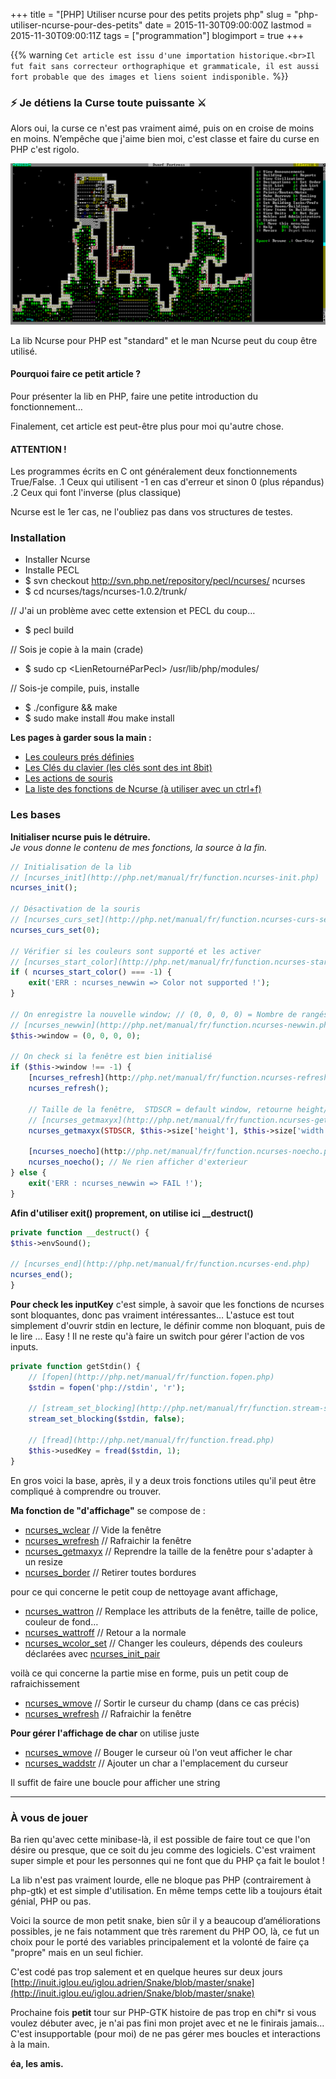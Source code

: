 +++
title = "[PHP] Utiliser ncurse pour des petits projets php"
slug = "php-utiliser-ncurse-pour-des-petits"
date = 2015-11-30T09:00:00Z
lastmod = 2015-11-30T09:00:11Z
tags = ["programmation"]
blogimport = true
+++

{{% warning `Cet article est issu d'une importation historique.<br>Il fut fait sans correcteur orthographique et grammaticale, il est aussi fort probable que des images et liens soient indisponible.` %}}

### ⚡️ Je détiens la Curse toute puissante ⚔️

Alors oui, la curse ce n'est pas vraiment aimé, puis on en croise de moins en moins. N’empêche que j'aime bien moi, c'est classe et faire du curse en PHP c'est rigolo.

![Image de presentation](/images/_Screenshot_DwarfFortressThree.png "Envie d'un Dwarf Fortress en PHP ?")

La lib Ncurse pour PHP est "standard" et le man Ncurse peut du coup être utilisé.

#### Pourquoi faire ce petit article ?

Pour présenter la lib en PHP, faire une petite introduction du fonctionnement…

Finalement, cet article est peut-être plus pour moi qu'autre chose.

#### ATTENTION !
Les programmes écrits en C ont généralement deux fonctionnements True/False.
.1 Ceux qui utilisent -1 en cas d'erreur et sinon 0 (plus répandus)
.2 Ceux qui font l'inverse (plus classique)

Ncurse est le 1er cas, ne l'oubliez pas dans vos structures de testes.

### Installation
- Installer Ncurse
- Installe PECL
- $ svn checkout http://svn.php.net/repository/pecl/ncurses/ ncurses
- $ cd ncurses/tags/ncurses-1.0.2/trunk/

// J'ai un problème avec cette extension et PECL du coup…
- $ pecl build

// Sois je copie à la main (crade)
- $ sudo cp <LienRetournéParPecl> /usr/lib/php/modules/

// Sois-je compile, puis, installe
- $ ./configure && make
- $ sudo make install #ou make install

**Les pages à garder sous la main :**
- [Les couleurs prés définies](http://php.net/manual/en/ncurses.colorconsts.php)
- [Les Clés du clavier (les clés sont des int 8bit)](http://php.net/manual/en/ncurses.keyconsts.php)
- [Les actions de souris](http://php.net/manual/en/ncurses.mouseconsts.php)
- [La liste des fonctions de Ncurse (à utiliser avec un ctrl+f)](http://php.net/manual/en/ref.ncurses.php)

### Les bases

**Initialiser ncurse puis le détruire.**   
_Je vous donne le contenu de mes fonctions, la source à la fin._
```php
// Initialisation de la lib
// [ncurses_init](http://php.net/manual/fr/function.ncurses-init.php)
ncurses_init();

// Désactivation de la souris
// [ncurses_curs_set](http://php.net/manual/fr/function.ncurses-curs-set.php)
ncurses_curs_set(0);

// Vérifier si les couleurs sont supporté et les activer
// [ncurses_start_color](http://php.net/manual/fr/function.ncurses-start-color.php)
if ( ncurses_start_color() === -1) {
    exit('ERR : ncurses_newwin => Color not supported !');
}

// On enregistre la nouvelle window; // (0, 0, 0, 0) = Nombre de rangés, de colonnes, position x, y
// [ncurses_newwin](http://php.net/manual/fr/function.ncurses-newwin.php)
$this->window = (0, 0, 0, 0);

// On check si la fenêtre est bien initialisé
if ($this->window !== -1) {
    [ncurses_refresh](http://php.net/manual/fr/function.ncurses-refresh.php)
    ncurses_refresh();

    // Taille de la fenêtre,  STDSCR = default window, retourne height/width
    // [ncurses_getmaxyx](http://php.net/manual/fr/function.ncurses-getmaxyx.php)
    ncurses_getmaxyx(STDSCR, $this->size['height'], $this->size['width']);

    [ncurses_noecho](http://php.net/manual/fr/function.ncurses-noecho.php)
    ncurses_noecho(); // Ne rien afficher d'exterieur
} else {
    exit('ERR : ncurses_newwin => FAIL !');
}
```

**Afin d'utiliser exit() proprement, on utilise ici __destruct()**
```php
private function __destruct() {
$this->envSound();

// [ncurses_end](http://php.net/manual/fr/function.ncurses-end.php)
ncurses_end();
}
```

 **Pour check les inputKey** c'est simple, à savoir que les fonctions de ncurses sont bloquantes, donc pas vraiment intéressantes… L'astuce est tout simplement d'ouvrir stdin en lecture, le définir comme non bloquant, puis de le lire ... Easy ! Il ne reste qu'à faire un switch pour gérer l'action de vos inputs.
```php
private function getStdin() {
    // [fopen](http://php.net/manual/fr/function.fopen.php)
    $stdin = fopen('php://stdin', 'r');

    // [stream_set_blocking](http://php.net/manual/fr/function.stream-set-blocking.php)
    stream_set_blocking($stdin, false);

    // [fread](http://php.net/manual/fr/function.fread.php)
    $this->usedKey = fread($stdin, 1);
}
```

En gros voici la base, après, il y a deux trois fonctions utiles qu'il peut être compliqué à comprendre ou trouver.

**Ma fonction de "d'affichage"** se compose de :
- [ncurses_wclear](http://php.net/manual/fr/function.ncurses-wclear.php) // Vide la fenêtre
- [ncurses_wrefresh](http://php.net/manual/fr/function.ncurses-wrefresh.php) // Rafraichir la fenêtre
- [ncurses_getmaxyx](http://php.net/manual/fr/function.ncurses-getmaxyx.php) // Reprendre la taille de la fenêtre pour s'adapter à un resize
- [ncurses_border](http://php.net/manual/fr/function.ncurses-border.php) // Retirer toutes bordures

pour ce qui concerne le petit coup de nettoyage avant affichage,
- [ncurses_wattron](http://php.net/manual/fr/function.ncurses-wattron.php) // Remplace les attributs de la fenêtre, taille de police, couleur de fond…
- [ncurses_wattroff](http://php.net/manual/fr/function.ncurses-wattroff.php) // Retour a la normale
- [ncurses_wcolor_set](http://php.net/manual/fr/function.ncurses-wcolor-set.php) // Changer les couleurs, dépends des couleurs déclarées avec [ncurses_init_pair](http://php.net/manual/fr/function.ncurses-init-pair.php)

voilà ce qui concerne la partie mise en forme, puis un petit coup de rafraichissement
- [ncurses_wmove](http://php.net/manual/fr/function.ncurses-wmove.php) // Sortir le curseur du champ (dans ce cas précis)
- [ncurses_wrefresh](http://php.net/manual/fr/function.ncurses-wrefresh.php) // Rafraichir la fenêtre

**Pour gérer l'affichage de char** on utilise juste
- [ncurses_wmove](http://php.net/manual/fr/function.ncurses-wmove.php) // Bouger le curseur où l'on veut afficher le char
- [ncurses_waddstr](http://php.net/manual/fr/function.ncurses-waddstr.php) // Ajouter un char a l'emplacement du curseur

Il suffit de faire une boucle pour afficher une string

---

### À vous de jouer

Ba rien qu'avec cette minibase-là, il est possible de faire tout ce que l'on désire ou presque, que ce soit du jeu comme des logiciels. C'est vraiment super simple et pour les personnes qui ne font que du PHP ça fait le boulot !

La lib n'est pas vraiment lourde, elle ne bloque pas PHP (contrairement à php-gtk)
et est simple d'utilisation. En même temps cette lib a toujours était génial, PHP ou pas.

Voici la source de mon petit snake, bien sûr il y a beaucoup d’améliorations possibles, je ne fais notamment que très rarement du PHP OO, là, ce fut un choix pour le porté des variables principalement et la volonté de faire ça "propre" mais en un seul fichier.

C'est codé pas trop salement et en quelque heures sur deux jours
[http://inuit.iglou.eu/iglou.adrien/Snake/blob/master/snake](http://inuit.iglou.eu/iglou.adrien/Snake/blob/master/snake)

Prochaine fois **petit** tour sur PHP-GTK histoire de pas trop en chi*r si vous voulez débuter avec, je n'ai pas fini mon projet avec et ne le finirais jamais…
C'est insupportable (pour moi) de ne pas gérer mes boucles et interactions à la main.

**éa, les amis.**